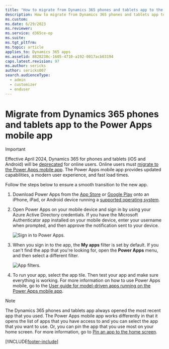 ```yaml
---
title: "How to migrate from Dynamics 365 phones and tablets app to the Power Apps mobile app (Dynamics 365 apps)| MicrosoftDocs"
description: How to migrate from Dynamics 365 phones and tablets app to the Power Apps mobile app. 
ms.custom: 
ms.date: 6/29/2023
ms.reviewer: 
ms.service: d365ce-op
ms.suite: 
ms.tgt_pltfrm: 
ms.topic: article
applies_to: Dynamics 365 apps
ms.assetid: 8828238c-1605-4710-a192-0017acb03194
caps.latest.revision: 97
ms.author: sericks
author: sericks007
search.audienceType: 
  - admin
  - customizer
  - enduser
---
```


# Migrate from Dynamics 365 phones and tablets app to the Power Apps mobile app 

> [!Important]
> Effective April 2024, Dynamics 365 for phones and tablets (iOS and Android) will be [deprecated](/power-platform/important-changes-coming#dynamics-365-for-phones-and-tablets-will-be-deprecated-for-online-users-and-replaced-by-power-apps) for online users. Online users must [migrate to the Power Apps mobile app](migration.md). The Power Apps mobile app provides updated capabilities, a modern user experience, and fast load times.

Follow the steps below to ensure a smooth transition to the new app.

1. Download Power Apps from the [App Store](https://itunes.apple.com/app/powerapps/id1047318566?mt=8) or [Google Play](https://play.google.com/store/apps/details?id=com.microsoft.msapps) onto an iPhone, iPad, or Android device running a [supported operating system](/powerapps/maker/canvas-apps/limits-and-config). 

2. Open Power Apps on your mobile device and sign in by using your Azure Active Directory credentials. If you have the Microsoft Authenticator app installed on your mobile device, enter your username when prompted, and then approve the notification sent to your device.

   ![Sign in to Power Apps.](media/powerapps_mobile_app_signin_screen.png "Sign in to Power Apps")


3. When you sign in to the app, the **My apps** filter is set by default. If you can't find the app that you're looking for, open the **Power Apps** menu, and then select a different filter. 

   ![App filters.](media/filter-menu.png "App filters")
   
4. To run your app, select the app tile. Then test your app and make sure everything is working. For more information on how to use Power Apps mobile, go to the [User guide for model-driven apps running on the Power Apps mobile app](/powerapps/user/use-custom-model-driven-app-on-mobile).


> [!NOTE]
> The Dynamics 365 phones and tablets app always opened the most recent app that you used. The Power Apps mobile app works differently in that it opens the list of apps that you have access to and you can select the app that you want to use. Or, you can pin the app that you use most on your home screen. For more information, go to [Pin an app to the home screen](/powerapps/user/run-canvas-and-model-apps-on-mobile#pin-an-app-to-the-home-screen).



[!INCLUDE[footer-include](../includes/footer-banner.md)]
